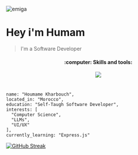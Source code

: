 ![emiga](https://i.ibb.co/ygD0nH3/gifgif.gif)

 # Hey i'm Humam 

 > I'm a Software Developer

  <h4 align="center">:computer: Skills and tools:</h1>
<p align="center">
  <a href="https://skillicons.dev">
    <img src="https://skillicons.dev/icons?i=html,css,tailwind,sass,javascript,typescript,react,redux,jest,nextjs,threejs,nodejs,express,py,django,prisma,postgres,mysql,mongodb,mysql,nginx,linux,bash,git,postman,docker,figma&theme=dark" />
  </a>
</p>

# 
```
name: "Houmame Kharbouch",
located_in: "Morocco",
education: "Self-Taugh Software Developer",
interests: [
  "Computer Science",
  "LLMs",
  "UI/UX"
],
currently_learning: "Express.js"
```

[![GitHub Streak](https://streak-stats.demolab.com?user=Humaminho&theme=prussian&border_radius=&ring=EB852C&fire=EB5D20&background=090D13&currStreakLabel=EB852C&currStreakNum=EBEBEB)](https://git.io/streak-stats)
